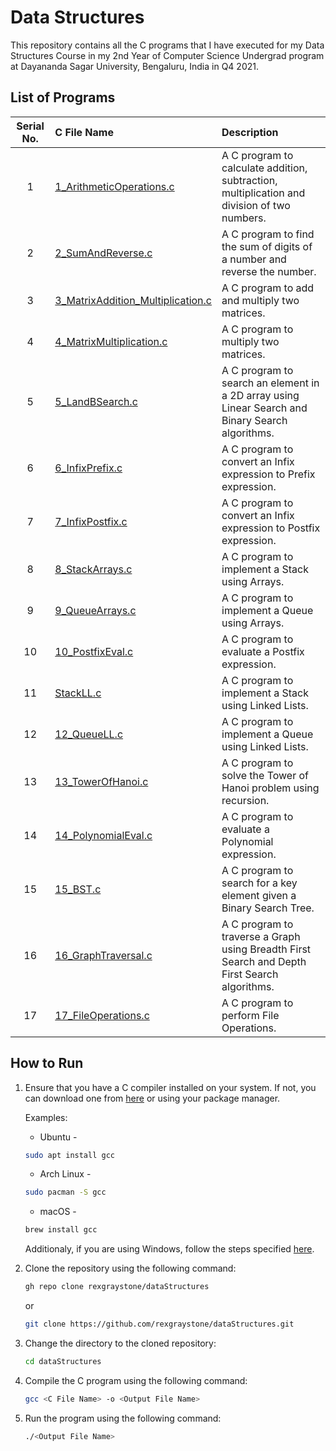 # Data Structures

This repository contains all the C programs that I have executed for my Data Structures Course in my 2nd Year of Computer Science Undergrad program at Dayananda Sagar University, Bengaluru, India in Q4 2021.

## List of Programs

| Serial No. | C File Name | Description |
| :---: | :--- | :--- |
| 1  | [1_ArithmeticOperations.c](https://github.com/rexgraystone/dataStructures/blob/master/1_ArithmeticOperations.c)  | A C program to calculate addition, subtraction, multiplication and division of two numbers. |
| 2  | [2_SumAndReverse.c](https://github.com/rexgraystone/dataStructures/blob/master/2_SumAndReverse.c)  | A C program to find the sum of digits of a number and reverse the number. |
| 3  | [3_MatrixAddition_Multiplication.c](https://github.com/rexgraystone/dataStructures/blob/master/3_MatrixAddition_Multiplication.c)  | A C program to add and multiply two matrices. |
| 4  | [4_MatrixMultiplication.c](https://github.com/rexgraystone/dataStructures/blob/master/4_MatrixMultiplication.c)  | A C program to multiply two matrices. |
| 5  | [5_LandBSearch.c](https://github.com/rexgraystone/dataStructures/blob/master/5_LandBSearch.c)  | A C program to search an element in a 2D array using Linear Search and Binary Search algorithms. |
| 6  | [6_InfixPrefix.c](https://github.com/rexgraystone/dataStructures/blob/master/6_InfixPrefix.c)  | A C program to convert an Infix expression to Prefix expression. |
| 7  | [7_InfixPostfix.c](https://github.com/rexgraystone/dataStructures/blob/master/7_InfixPostfix.c)  | A C program to convert an Infix expression to Postfix expression. |
| 8  | [8_StackArrays.c](https://github.com/rexgraystone/dataStructures/blob/master/8_StackArrays.c)  | A C program to implement a Stack using Arrays. |
| 9  | [9_QueueArrays.c](https://github.com/rexgraystone/dataStructures/blob/master/9_QueueArrays.c)  | A C program to implement a Queue using Arrays. |
| 10  | [10_PostfixEval.c](https://github.com/rexgraystone/dataStructures/blob/master/10_PostfixEval.c)  | A C program to evaluate a Postfix expression. |
| 11  | [StackLL.c](https://github.com/rexgraystone/dataStructures/blob/master/11_StackLL.c)  | A C program to implement a Stack using Linked Lists. |
| 12  | [12_QueueLL.c](https://github.com/rexgraystone/dataStructures/blob/master/12_QueueLL.c)  | A C program to implement a Queue using Linked Lists. |
| 13  | [13_TowerOfHanoi.c](https://github.com/rexgraystone/dataStructures/blob/master/13_TowerOfHanoi.c)  | A C program to solve the Tower of Hanoi problem using recursion. |
| 14  | [14_PolynomialEval.c](https://github.com/rexgraystone/dataStructures/blob/master/14_PolynomialEval.c)  | A C program to evaluate a Polynomial expression. |
| 15  | [15_BST.c](https://github.com/rexgraystone/dataStructures/blob/master/15_BST.c)  | A C program to search for a key element given a Binary Search Tree. |
| 16  | [16_GraphTraversal.c](https://github.com/rexgraystone/dataStructures/blob/master/16_GraphTraversal.c)  | A C program to traverse a Graph using Breadth First Search and Depth First Search algorithms. |
| 17  | [17_FileOperations.c](https://github.com/rexgraystone/dataStructures/blob/master/17_FileOperations.c)  | A C program to perform File Operations. |

## How to Run

1. Ensure that you have a C compiler installed on your system. If not, you can download one from [here](https://sourceforge.net/projects/mingw/) or using your package manager.

    Examples:
    - Ubuntu -

    ```bash
    sudo apt install gcc
    ```

    - Arch Linux -

    ```bash
    sudo pacman -S gcc
    ```

    - macOS -

    ```bash
    brew install gcc
    ```

    Additionaly, if you are using Windows, follow the steps specified [here](https://www.scaler.com/topics/c/c-compiler-for-windows/).

2. Clone the repository using the following command:

    ``` bash
    gh repo clone rexgraystone/dataStructures
    ```

    or

    ``` bash
    git clone https://github.com/rexgraystone/dataStructures.git
    ```

3. Change the directory to the cloned repository:

    ``` bash
    cd dataStructures
    ```

4. Compile the C program using the following command:

    ``` bash
    gcc <C File Name> -o <Output File Name>
    ```

5. Run the program using the following command:

    ``` bash
    ./<Output File Name>
    ```
